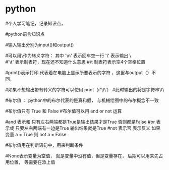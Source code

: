 # python
#个人学习笔记，记录知识点，  		

#python语言知识点

#输入输出分别为input()和output()

#可以用\作为转义字符：  其中   '\n'  表示回车空一行     '\\'     表示输出  \    
#'\t'     表示制表符，现在还不知道什么意思
#\t   制表符表示空4个空格位置

#print()表示打印   代表着在电脑上显示所要表示的字符   ，这里与output（）不同，


#如果不想输出带有转义的字符可以使用   print（r'\\t\\'）
#此时输出的将是字符串\\t\\


#布尔值 ：   python中的布尔代表的是真和假，  与机械绘图中的布尔概念不一致

#布尔值只有 True   和  False
#布尔值可以用   and   or    not    运算


#and   表示和     只有左右两端都是True是输出结果才是True   否则都是False
#or    表示或     只要左右两端有一边是True   输出结果就是True
#not   表示否     表示反义     如果变量   a = True     则    not a = False

#布尔值用在判断语句中，用来判断条件

#None表示变量为空值，   就是变量中没有值，但是变量存在，    后期可以用来先占用位置， 等需要在添上值



